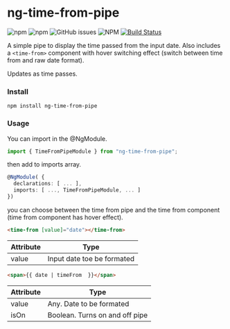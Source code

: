 # ng-time-from-pipe

![npm](https://img.shields.io/npm/dt/ng-time-from-pipe) ![npm](https://img.shields.io/npm/v/ng-time-from-pipe) ![GitHub issues](https://img.shields.io/github/issues/mrharrisonbarker/ng-time-from-pipe) ![NPM](https://img.shields.io/npm/l/ng-time-from-pipe) [![Build Status](https://travis-ci.com/MrHarrisonBarker/ng-time-from-pipe.svg?branch=master)](https://travis-ci.com/MrHarrisonBarker/ng-time-from-pipe) 

A simple pipe to display the time passed from the input date. Also includes a `<time-from>` component with hover switching effect (switch between time from and raw date format).

Updates as time passes.

### Install

``` npm install ng-time-from-pipe ```

### Usage

You can import in the @NgModule.

```typescript
import { TimeFromPipeModule } from "ng-time-from-pipe";
```

then add to imports array. 

```typescript
@NgModule( { 
  declarations: [ ... ],
  imports: [ ..., TimeFromPipeModule, ... ]
})
```

you can choose between the time from pipe and the time from component (time from component has hover effect).

```html
<time-from [value]="date"></time-from>
```

| Attribute | Type                       |
| --------- | -------------------------- |
| value     | Input date toe be formated |

```html
<span>{{ date | timeFrom  }}</span>
```

| Attribute | Type                           |
| --------- | ------------------------------ |
| value     | Any. Date to be formated       |
| isOn      | Boolean. Turns on and off pipe |